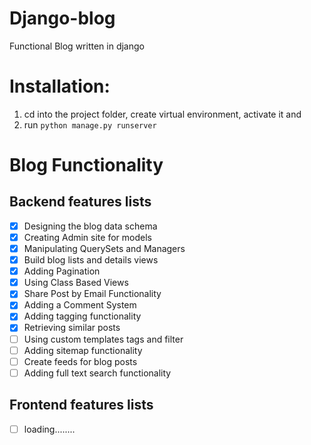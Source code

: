 # Django-blog
Functional Blog written in django


# Installation:

1. cd into the project folder, create virtual environment, activate it and
1. run `python manage.py runserver`

# Blog Functionality

## Backend features lists
- [x] Designing the blog data schema
- [x] Creating Admin site for models
- [x] Manipulating QuerySets and Managers
- [x] Build blog lists and details views
- [x] Adding Pagination
- [x] Using Class Based Views
- [x] Share Post by Email Functionality
- [x] Adding a Comment System
- [x] Adding tagging functionality
- [x] Retrieving similar posts
- [ ] Using custom templates tags and filter
- [ ] Adding sitemap functionality
- [ ] Create feeds for blog posts 
- [ ] Adding full text search functionality

## Frontend features lists
- [ ] loading........

